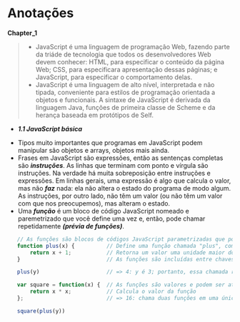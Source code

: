 # Anotações

**Chapter_1**

> - JavaScript é uma linguagem de programação Web, fazendo parte da triáde de tecnologia que todos os desenvolvedores Web devem conhecer: HTML, para especificar o conteúdo da página Web; CSS, para especificara apresentação dessas páginas; e JavaScript, para especificar o comportamento delas.
> - JavaScript é uma linguagem de alto nível, interpretada e não tipada, conveniente para estilos de programação orientada a objetos e funcionais. A sintaxe de JavaScript é derivada da linguagem Java, funções de primeira classe de Scheme e da herança baseada em protótipos de Self.

- ***1.1 JavaScript básica***
 + Tipos muito importantes que programas em JavaScript podem manipular são objetos e arrays, objetos mais ainda.
 + Frases em JavaScript são expressôes, então as sentenças completas são ***instruções***. As linhas que terminam com ponto e vírgula são instruções. Na verdade há muita sobreposição entre instruções e expressões. Em linhas gerais, uma expressão é algo que calcula o valor, mas não ***faz*** nada: ela não altera o estado do	programa de modo algum. As instruções, por outro lado, não têm um valor (ou não têm um valor com que nos preocupemos), mas alteram o estado.
 + Uma ***função*** é um bloco de código JavaScript nomeado e paremetrizado que você define uma vez e, então, pode chamar repetidamente ***(prévia de funções)***.
 ```javascript
	// As funções são blocos de códigos JavaScript parametrizadas que podemos chamar.
	function plus(x) {			// Define uma função chamada "plus", com o parâmetro "x"
		return x + 1;			// Retorna um valor uma unidade maior do que o que foi passado
	}							// As funções são incluídas entre chaves

	plus(y)						// => 4: y é 3; portanto, essa chamada retorna 3 + 1

	var square = function(x) {	// As funções são valores e podem ser atribuidos a variáveis
		return x * x;			// Calcula o valor da função
	};							// => 16: chama duas funções em uma única expressão

	square(plus(y))
 ```